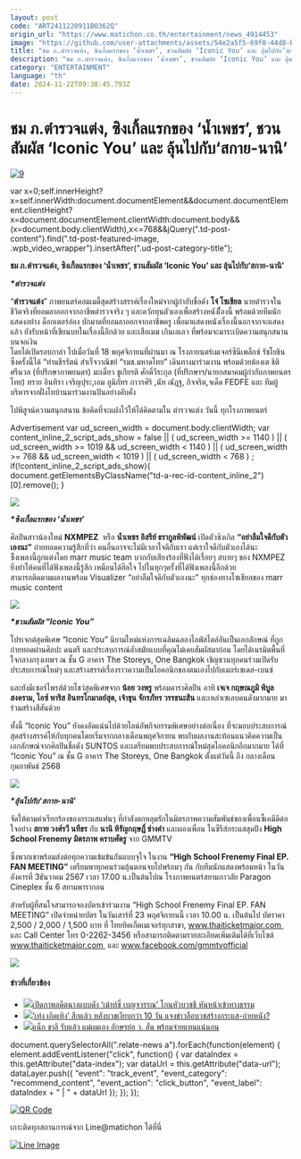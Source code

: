 ```yaml
---
layout: post
code: "ART2411220911BO362Q"
origin_url: "https://www.matichon.co.th/entertainment/news_4914453"
image: "https://github.com/user-attachments/assets/54e2a5f5-69f0-44d8-b493-96f6d16448e1"
title: "ชม ภ.ตำรวจแต่ง, ซิงเกิ้ลแรกของ ‘น้ำเพชร’, ชวนสัมผัส ‘Iconic You’ และ ลุ้นไปกับ‘สกาย-นานิ’"
description: "ชม ภ.ตำรวจแต่ง, ซิงเกิ้ลแรกของ ‘น้ำเพชร’, ชวนสัมผัส ‘Iconic You’ และ ลุ้นไปกับ‘สกาย-นานิ’"
category: "ENTERTAINMENT"
language: "th"
date: 2024-11-22T09:38:45.793Z
---
```


# ชม ภ.ตำรวจแต่ง, ซิงเกิ้ลแรกของ ‘น้ำเพชร’, ชวนสัมผัส ‘Iconic You’ และ ลุ้นไปกับ‘สกาย-นานิ’

[![](https://www.matichon.co.th/wp-content/uploads/2024/11/9-15.jpg "9")](https://www.matichon.co.th/wp-content/uploads/2024/11/9-15.jpg)

var x=0;self.innerHeight?x=self.innerWidth:document.documentElement&&document.documentElement.clientHeight?x=document.documentElement.clientWidth:document.body&&(x=document.body.clientWidth),x<=768&&jQuery(".td-post-content").find(".td-post-featured-image, .wpb\_video\_wrapper").insertAfter(".ud-post-category-title");

**ชม ภ.ตำรวจแต่ง, ซิงเกิ้ลแรกของ ‘น้ำเพชร’, ชวนสัมผัส ‘Iconic You’ และ ลุ้นไปกับ‘สกาย-นานิ’**

_**\*ตำรวจแต่ง**_

“**ตำรวจแต่ง**” ภาพยนตร์คอมเมดี้สุดสร้างสรรค์เรื่องใหม่จากผู้กำกับชื่อดัง **โจ๋ โซเชียล** นายตำรวจในชีวิตจริงที่ยอมลาออกจากอาชีพตำรวจจริง ๆ และควักทุนตัวเองเพื่อสร้างหนังเีื่องนี้ พร้อมด้วยทีมนักแสดงอย่าง ด็อกเตอร์อ๋อง บักมาดที่ยอมลาออกจากอาชีพครู เพื่อมาแสดงหนังเรื่องนี้นอกจากจะแสดงแล้ว ยังรับหน้าที่เขียนบทในเรื่องนี้อีกด้วย และเสือเมฆ เกินเลเลว ที่พร้อมจะมาระเบิดความสนุกสนานบนจอเงิน  
โดยได้เปิดรอบกาล่า ไปเมื่อวันที่ 18 พฤศจิกายนที่ผ่านมา ณ โรงภายนตร์เมเจอร์ซีนีเพล็กซ์ รัชโยธิน ซึ่งครั้งนี้ได้ “ท่านธีรรัตน์ สำเร็จวาณิชย์ “รมช.มหาดไทย” เดินทางมาร่วมงาน พร้อมด้วยต้องเต ธิติ ศรีนวล (ที่ปรึกษาภาพยนตร) มะเดี่ยว ชูเกียรติ ศักดิ์วีระกุล (ที่ปรึกษาฯ/นายกสมาคมผู้กำกับภาพยนตรไทย) ทราย อินทิรา เจริญปุระ,เอม ภูมิภัทร ถาวรศิริ ,นัท ณัฏฐ, กิจจริต,จเด็ด FEDFE และ ทีมผู้บริหารจากฝั่งไทบ้านมาร่วมงานปันอย่างคับคั่ง

ไปพิสูจน์ความสนุกสนาน ข้อคิดที่จะแฝงไว้ให้ได้คิดตามใน ตำรวจแต่ง วันนี้ ทุกโรงภาพยนตร์

Advertisement var ud\_screen\_width = document.body.clientWidth; var content\_inline\_2\_script\_ads\_show = false || ( ud\_screen\_width >= 1140 ) || ( ud\_screen\_width >= 1019 && ud\_screen\_width < 1140 ) || ( ud\_screen\_width >= 768 && ud\_screen\_width < 1019 ) || ( ud\_screen\_width < 768 ) ; if(!content\_inline\_2\_script\_ads\_show){ document.getElementsByClassName("td-a-rec-id-content\_inline\_2")\[0\].remove(); }

![](https://www.matichon.co.th/wp-content/uploads/2024/11/S__110551468_0-1024x683.jpg)

_**\*ซิงเกิ้ลแรกของ ‘น้ำเพชร’**_

ศิลปินสาวน้องใหม่ **NXMPEZ**  หรือ **น้ำเพชร อิสรีย์ ธรากูลพิพัฒน์** เปิดตัวซิงเกิล **“อย่าลืมใจดีกับตัวเองนะ”** ถ่ายทอดความรู้สึกที่ว่า คนอื่นอาจจะไม่มีเวลาใจดีกับเรา แต่เราใจดีกับตัวเองได้นะ  
ซึีงเพลงนี้ถูกแต่งโดย marr music team บวกกับเสียงร้องที่ฟังได้เรื่อยๆ สบายๆ ของ NXMPEZ ยิ่งทำให้คนที่ได้ฟังเพลงนี้รู้สึก เหมือนได้ฮีลใจ ไปในทุกๆครั้งที่ได้ฟังเพลงนี้อีกด้วย  
สามารถติดตามผลงานพร้อม Visualizer “อย่าลืมใจดีกับตัวเองนะ” ทุกช่องทางโซเชียลของ marr music content

![](https://www.matichon.co.th/wp-content/uploads/2024/11/S__131080485_0-684x1024.jpg)

_**\*ชวนสัมผัส “Iconic You”**_

โปรเจกต์สุดพิเศษ “Iconic You” นิยามใหม่แห่งการเฉลิมฉลองไลฟ์สไตล์อันเป็นเอกลักษณ์ ที่ถูกถ่ายทอดผ่านศิลปะ ดนตรี และประสบการณ์ล้ำสมัยแบบที่คุณไม่เคยสัมผัสมาก่อน โดยได้เนรมิตพื้นที่ใจกลางกรุงเทพฯ ณ ชั้น G อาคาร The Storeys, One Bangkok เชิญชวนทุกคนร่วมเปิดรับประสบการณ์ใหม่ๆ และสร้างสรรค์เรื่องราวความเป็นไอคอนิกของตนเองไปกับเมอร์เซเดส-เบนซ์

และยังมีเซอร์ไพรส์ด้วยโชว์สุดพิเศษจาก **น้อย วงพรู** พร้อมดาราศิลปิน อาทิ **เจเจ กฤษณภูมิ พิบูลสงคราม, ไอซ์ พาริส อินทรโกมาลย์สุต, เจ้าขุน จักรภัทร วรรธนะสิน** และเหล่าเซเลบคนดังมากมาย มาร่วมสร้างสีสันด้วย

ทั้งนี้ “Iconic You” ยังคงอัดแน่นไปด้วยไลน์อัพกิจกรรมพิเศษอย่างต่อเนื่อง ที่จะมอบประสบการณ์สุดสร้างสรรค์ให้กับทุกคนโดยเริ่มจากกลางเดือนพฤศจิกายน พบกับผลงานสะท้อนแนวคิดความเป็นเอกลักษณ์จากศิลปินชื่อดัง SUNTOS และเตรียมพบประสบการณ์ใหม่สุดไอคอนิกอีกมากมาย ได้ที่ “Iconic You” ณ ชั้น G อาคาร The Storeys, One Bangkok ตั้งแต่วันนี้ ถึง กลางเดือนกุมภาพันธ์ 2568

![](https://www.matichon.co.th/wp-content/uploads/2024/11/S__131080487_0-1024x683.jpg)

_**\*ลุ้นไปกับ‘สกาย-นานิ’**_

จัดให้ตามคำเรียกร้องของกระแสแฟนๆ ที่กำลังตกหลุมรักในมิตรภาพความสัมพันธ์ของเพื่อนซี้เคมีดีต่อใจอย่าง **สกาย วงศ์รวี นทีธร** กับ **นานิ หิรัญกฤษฎิ์ ช่างคำ** และผองเพื่อน ในซีรีส์กระแสสุดปัง **High School Frenemy มิตรภาพ คราบศัตรู** จาก GMMTV

ซึ่งพวกเขาพร้อมส่งต่อทุกความเข้มข้นกันแบบจุใจ ในงาน **“High School Frenemy Final EP. FAN MEETING”** เตรียมพาทุกคนร่วมลุ้นตอนจบไปพร้อมๆ กัน กับทีมนักแสดงพร้อมหน้า ในวันอังคารที่ 3ธันวาคม 2567 เวลา 17.00 น.เป็นต้นไปณ โรงภาพยนตร์สยามภาวลัย Paragon Cineplex ชั้น 6 สยามพารากอน

สำหรับผู้ที่สนใจสามารถจองบัตรเข้าร่วมงาน “High School Frenemy Final EP. FAN MEETING” เปิดจำหน่ายบัตร ในวันเสาร์ที่ 23 พฤศจิกายนนี้ เวลา 10.00 น. เป็นต้นไป บัตราคา 2,500 / 2,000 / 1,500 บาท ที่ ไทยทิคเก็ตเมเจอร์ทุกสาขา, www.thaiticketmajor.com  และ Call Center โทร 0-2262-3456 หรือสามารถติดตามรายละเอียดเพิ่มเติมได้ที่เว็บไซต์ www.thaiticketmajor.com  และ www.facebook.com/gmmtvofficial

![](https://www.matichon.co.th/wp-content/uploads/2024/11/S__131080489_0.jpg)

#### ข่าวที่เกี่ยวข้อง

*   [![](https://www.matichon.co.th/wp-content/uploads/2024/11/2-181.jpg)เปิดภาพอดีตนางแบบดัง ‘เม้าท์ซี่ เบญจวรรณ’ โกนหัวบวชชี หันหน้าเข้าทางธรรม](https://www.matichon.co.th/entertainment/news_4914266)
*   [![](https://www.matichon.co.th/wp-content/uploads/2024/11/2-180.jpg)‘เท่ง เถิดเทิง’ สึกแล้ว หลังบวชเงียบกว่า 10 วัน แจงข่าวลือบวชสร้างกระแส-ถ่ายหนัง?](https://www.matichon.co.th/entertainment/news_4914066)
*   [![](https://www.matichon.co.th/wp-content/uploads/2024/11/naack1.jpg)แน็ก ชาลี รับแล้ว แม่ผมเอง อักษรย่อ ว. ลั่น พร้อมจ่ายแทนแน่นอน](https://www.matichon.co.th/entertainment/thai-entertainment/news_4913955)

document.querySelectorAll(".relate-news a").forEach(function(element) { element.addEventListener("click", function() { var dataIndex = this.getAttribute("data-index"); var dataUrl = this.getAttribute("data-url"); dataLayer.push({ "event": "track\_event", "event\_category": "recommend\_content", "event\_action": "click\_button", "event\_label": dataIndex + " | " + dataUrl }); }); });

[![QR Code](https://www.matichon.co.th/wp-content/uploads/2023/07/wob1371z.jpg)](https://lin.ee/ht0nDxX)

เกาะติดทุกสถานการณ์จาก Line@matichon ได้ที่นี่

[![Line Image](https://www.matichon.co.th/wp-content/uploads/2023/07/th.png)](https://lin.ee/ht0nDxX)